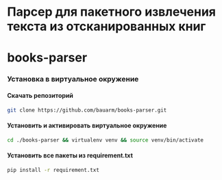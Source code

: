 Парсер для пакетного извлечения текста из отсканированных книг
=====================
# books-parser
### Установка в виртуальное окружение 

#### Скачать репозиторий
```bash
git clone https://github.com/bauarm/books-parser.git
```

#### Установить и активировать виртуальное окружение
```bash
cd ./books-parser && virtualenv venv && source venv/bin/activate
```
#### Установить все пакеты из requirement.txt
```bash
pip install -r requirement.txt
```